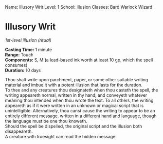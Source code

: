 Name: Illusory Writ
Level: 1
School: Illusion
Classes: Bard
         Warlock
         Wizard

# Illusory Writ 
_1st-level illusion (ritual)_ 

**Casting Time:** 1 minute    
**Range:** Touch    
**Components:** S, M (a lead-based ink worth at least 10 gp, which the spell consumes)   
**Duration:** 10 days 

Thou shalt write upon parchment, paper, or some other suitable writing material and imbue it with a potent illusion that lasts for the duration.    
To thee and any creatures thou designateth when thou casteth the spell, the writing appeareth normal, written in thy hand, and conveyeth whatever meaning thou intended when thou wrote the text. To all others, the writing appeareth as if it were written in an unknown or magical script that is unintelligible. Alternatively, thou canst cause the writing to appear to be an entirely different message, written in a different hand and language, though the language must be one thou knoweth.    
Should the spell be dispelled, the original script and the illusion both disappeareth.    
A creature with truesight can read the hidden message.